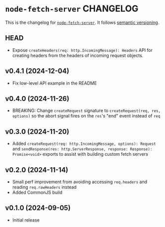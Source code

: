 # `node-fetch-server` CHANGELOG

This is the changelog for [`node-fetch-server`](https://github.com/mjackson/remix-the-web/tree/main/packages/node-fetch-server). It follows [semantic versioning](https://semver.org/).

## HEAD

- Expose `createHeaders(req: http.IncomingMessage): Headers` API for creating headers from the headers of incoming request objects.

## v0.4.1 (2024-12-04)

- Fix low-level API example in the README

## v0.4.0 (2024-11-26)

- BREAKING: Change `createRequest` signature to `createRequest(req, res, options)` so the abort signal fires on the `res`'s "end" event instead of `req`

## v0.3.0 (2024-11-20)

- Added `createRequest(req: http.IncomingMessage, options): Request` and `sendResponse(res: http.ServerResponse, response: Response): Promise<void>` exports to assist with building custom fetch servers

## v0.2.0 (2024-11-14)

- Small perf improvement from avoiding accessing `req.headers` and reading `req.rawHeaders` instead
- Added CommonJS build

## v0.1.0 (2024-09-05)

- Initial release
